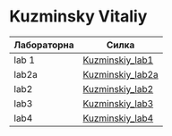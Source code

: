 # Kuzminsky Vitaliy

Лабораторна | Силка
------------|-------------------------------------------------------------------
lab 1    | [Kuzminskiy_lab1](https://github.com/VitaliyKuz/vitaliy_kuz_ik_31_bygil)
lab2a    | [Kuzminskiy_lab2a](https://github.com/VitaliyKuz/vitaliy_kuz_ik_31_bygil/tree/main/lab2a)
lab2     | [Kuzminskiy_lab2](https://github.com/VitaliyKuz/vitaliy_kuz_ik_31_bygil/tree/main/lab2)
lab3     | [Kuzminskiy_lab3](https://github.com/VitaliyKuz/vitaliy_kuz_ik_31_bygil/tree/main/lab3)
lab4     | [Kuzminskiy_lab4](https://github.com/VitaliyKuz/vitaliy_kuz_ik_31_bygil/tree/main/lab4 )
